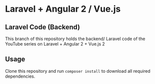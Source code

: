 # Laravel + Angular 2 / Vue.js

## Laravel Code (Backend)
This branch of this repository holds the backend/ Laravel code of the YouTube series on Laravel + Angular 2 + Vue.js 2

## Usage
Clone this repository and run ``composer install`` to download all required dependencies.
